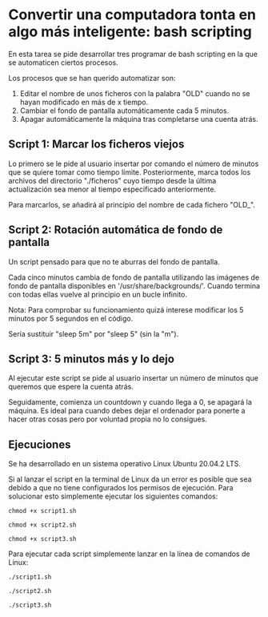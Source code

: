 # Convertir una computadora tonta en algo más inteligente: bash scripting

En esta tarea se pide desarrollar tres programar de bash scripting en la que se automaticen ciertos procesos.

Los procesos que se han querido automatizar son:
1) Editar el nombre de unos ficheros con la palabra "OLD" cuando no se hayan modificado en más de x tiempo.
2) Cambiar el fondo de pantalla automáticamente cada 5 minutos.
3) Apagar automáticamente la máquina tras completarse una cuenta atrás.

## Script 1: Marcar los ficheros viejos

Lo primero se le pide al usuario insertar por comando el número de minutos que se quiere tomar como tiempo límite.
Posteriormente, marca todos los archivos del directorio "./ficheros" cuyo tiempo desde la última actualización sea menor al tiempo especificado anteriormente.

Para marcarlos, se añadirá al principio del nombre de cada fichero "OLD_".

## Script 2: Rotación automática de fondo de pantalla

Un script pensado para que no te aburras del fondo de pantalla.

Cada cinco minutos cambia de fondo de pantalla utilizando las imágenes de fondo de pantalla disponibles en '/usr/share/backgrounds/'.
Cuando termina con todas ellas vuelve al principio en un bucle infinito.

Nota: Para comprobar su funcionamiento quizá interese modificar los 5 minutos por 5 segundos en el código.

Sería sustituir "sleep 5m" por "sleep 5" (sin la "m").

## Script 3: 5 minutos más y lo dejo

Al ejecutar este script se pide al usuario insertar un número de minutos que queremos que espere la cuenta atrás.

Seguidamente, comienza un countdown y cuando llega a 0, se apagará la máquina.
Es ideal para cuando debes dejar el ordenador para ponerte a hacer otras cosas pero por voluntad propia no lo consigues.


## Ejecuciones

Se ha desarrollado en un sistema operativo Linux Ubuntu 20.04.2 LTS.

Si al lanzar el script en la terminal de Linux da un error es posible que sea debido a que no tiene configurados los permisos de ejecución.
Para solucionar esto simplemente ejecutar los siguientes comandos:

`chmod +x script1.sh`

`chmod +x script2.sh`

`chmod +x script3.sh`

Para ejecutar cada script simplemente lanzar en la línea de comandos de Linux:

`./script1.sh`

`./script2.sh`

`./script3.sh`

